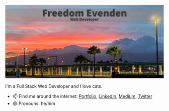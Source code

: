 ![my-banner](https://github.com/f3ve/f3ve/blob/master/my-banner.jpg)

I'm a Full Stack Web Developer and I love cats.

- 📫 Find me around the internet: [Portfolio](https://f3ve.github.io/my-portfolio/), [LinkedIn](https://www.linkedin.com/in/freedom-evenden-dev/), [Medium](https://medium.com/@f3ve), [Twitter](https://twitter.com/tf3ve)
- 😄 Pronouns: he/him
